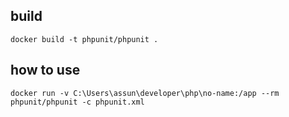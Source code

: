 ## build
`docker build -t phpunit/phpunit .`

## how to use
`docker run -v C:\Users\assun\developer\php\no-name:/app --rm phpunit/phpunit -c phpunit.xml`
